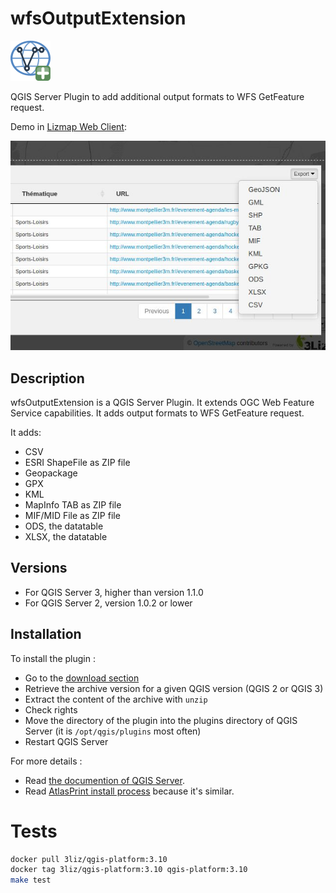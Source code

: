 # wfsOutputExtension

![Icon](wfsOutputExtension/icon.png)

QGIS Server Plugin to add additional output formats to WFS GetFeature request.

Demo in [Lizmap Web Client](https://github.com/3liz/lizmap-web-client): 

![Demo of the plugin](demo.jpg)

## Description

wfsOutputExtension is a QGIS Server Plugin. It extends OGC Web Feature Service capabilities.
It adds output formats to WFS GetFeature request.

It adds:
* CSV
* ESRI ShapeFile as ZIP file
* Geopackage
* GPX
* KML
* MapInfo TAB as ZIP file
* MIF/MID File as ZIP file
* ODS, the datatable
* XLSX, the datatable

## Versions

* For QGIS Server 3, higher than version 1.1.0
* For QGIS Server 2, version 1.0.2 or lower

## Installation

To install the plugin :
* Go to the [download section](https://github.com/3liz/qgis-wfsOutputExtension/releases)
* Retrieve the archive version for a given QGIS version (QGIS 2 or QGIS 3)
* Extract the content of the archive with `unzip`
* Check rights
* Move the directory of the plugin into the plugins directory of QGIS Server (it is `/opt/qgis/plugins` most
often)
* Restart QGIS Server

For more details :
* Read [the documention of QGIS Server](https://docs.qgis.org/testing/en/docs/server_manual/plugins.html#installation).
* Read [AtlasPrint install process](https://github.com/3liz/qgis-atlasprint/blob/master/atlasprint/README.md#installation-with-qgis-server)
because it's similar.

# Tests

```bash
docker pull 3liz/qgis-platform:3.10
docker tag 3liz/qgis-platform:3.10 qgis-platform:3.10
make test
```
